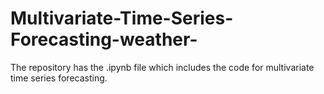 # Multivariate-Time-Series-Forecasting-weather-
The repository has the .ipynb file which includes the code for multivariate time series forecasting.
